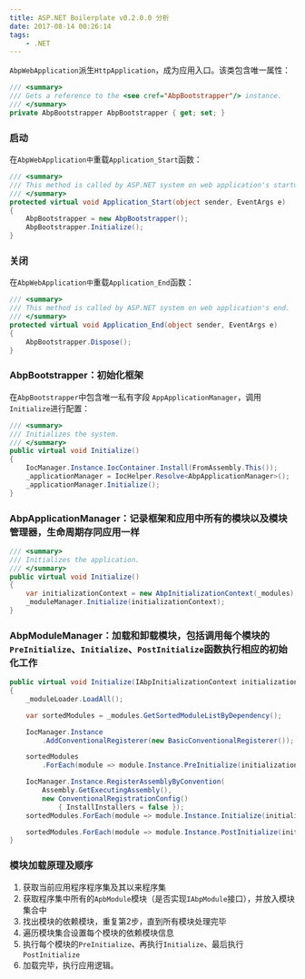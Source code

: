 ```yaml
---
title: ASP.NET Boilerplate v0.2.0.0 分析
date: 2017-08-14 00:26:14
tags:
    - .NET
---
```


`AbpWebApplication`派生`HttpApplication`，成为应用入口。该类包含唯一属性：
``` c#
/// <summary>
/// Gets a reference to the <see cref="AbpBootstrapper"/> instance.
/// </summary>
private AbpBootstrapper AbpBootstrapper { get; set; }
```

### 启动

在`AbpWebApplication中`重载`Application_Start`函数：
```c#
/// <summary>
/// This method is called by ASP.NET system on web application's startup.
/// </summary>
protected virtual void Application_Start(object sender, EventArgs e)
{
    AbpBootstrapper = new AbpBootstrapper();
    AbpBootstrapper.Initialize();
}
```

### 关闭

在`AbpWebApplication中`重载`Application_End`函数：
```c#
/// <summary>
/// This method is called by ASP.NET system on web application's end.
/// </summary>
protected virtual void Application_End(object sender, EventArgs e)
{
    AbpBootstrapper.Dispose();
}
```

### AbpBootstrapper：初始化框架
在`AbpBootstrapper`中包含唯一私有字段 `AppApplicationManager`，调用`Initialize`进行配置：
```c#
/// <summary>
/// Initializes the system.
/// </summary>
public virtual void Initialize()
{
    IocManager.Instance.IocContainer.Install(FromAssembly.This());
    _applicationManager = IocHelper.Resolve<AbpApplicationManager>();
    _applicationManager.Initialize();
}
```

### AbpApplicationManager：记录框架和应用中所有的模块以及模块管理器，生命周期存同应用一样
```c#
/// <summary>
/// Initializes the application.
/// </summary>
public virtual void Initialize()
{
    var initializationContext = new AbpInitializationContext(_modules);
    _moduleManager.Initialize(initializationContext);
}
```

### AbpModuleManager：加载和卸载模块，包括调用每个模块的`PreInitialize`、`Initialize`、`PostInitialize`函数执行相应的初始化工作
```c#
public virtual void Initialize(IAbpInitializationContext initializationContext)
{
    _moduleLoader.LoadAll();

    var sortedModules = _modules.GetSortedModuleListByDependency();

    IocManager.Instance
        .AddConventionalRegisterer(new BasicConventionalRegisterer());

    sortedModules
        .ForEach(module => module.Instance.PreInitialize(initializationContext));

    IocManager.Instance.RegisterAssemblyByConvention(
        Assembly.GetExecutingAssembly(),
        new ConventionalRegistrationConfig()
            { InstallInstallers = false });
    sortedModules.ForEach(module => module.Instance.Initialize(initializationContext));

    sortedModules.ForEach(module => module.Instance.PostInitialize(initializationContext));
}
```

### 模块加载原理及顺序
1. 获取当前应用程序程序集及其以来程序集
2. 获取程序集中所有的`ApbModule`模块（是否实现`IAbpModule`接口），并放入模块集合中
3. 找出模块的依赖模块，重复第2步，直到所有模块处理完毕
4. 遍历模块集合设置每个模块的依赖模块信息
5. 执行每个模块的`PreInitialize`、再执行`Initialize`、最后执行`PostInitialize`
6. 加载完毕，执行应用逻辑。
